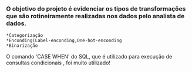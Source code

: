 ### O objetivo do projeto é evidenciar os tipos de  transformações que são rotineiramente realizadas nos dados  pelo analista de dados.
    *Categorização 
    *Enconding(Label-enconding,One-hot-enconding
    *Binarização

O comando 'CASE WHEN' do SQL, que é utilizado para execução de consultas condicionais , foi muito utilizado!
    
